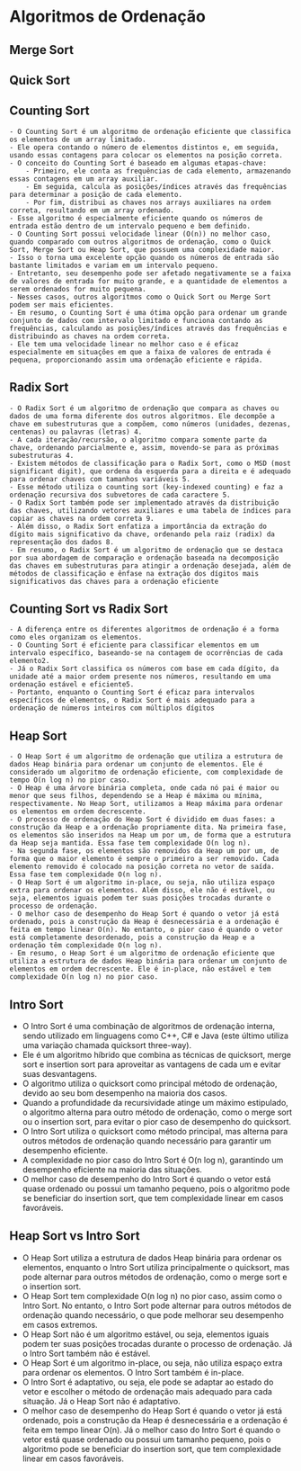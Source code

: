 
# Algoritmos de Ordenação

## Merge Sort


## Quick Sort


## Counting Sort
    - O Counting Sort é um algoritmo de ordenação eficiente que classifica os elementos de um array limitado.
    - Ele opera contando o número de elementos distintos e, em seguida, usando essas contagens para colocar os elementos na posição correta.
    - O conceito do Counting Sort é baseado em algumas etapas-chave:
        - Primeiro, ele conta as frequências de cada elemento, armazenando essas contagens em um array auxiliar.
        - Em seguida, calcula as posições/índices através das frequências para determinar a posição de cada elemento.
        - Por fim, distribui as chaves nos arrays auxiliares na ordem correta, resultando em um array ordenado.
    - Esse algoritmo é especialmente eficiente quando os números de entrada estão dentro de um intervalo pequeno e bem definido.
    - O Counting Sort possui velocidade linear (O(n)) no melhor caso, quando comparado com outros algoritmos de ordenação, como o Quick Sort, Merge Sort ou Heap Sort, que possuem uma complexidade maior.
    - Isso o torna uma excelente opção quando os números de entrada são bastante limitados e variam em um intervalo pequeno.
    - Entretanto, seu desempenho pode ser afetado negativamente se a faixa de valores de entrada for muito grande, e a quantidade de elementos a serem ordenados for muito pequena.
    - Nesses casos, outros algoritmos como o Quick Sort ou Merge Sort podem ser mais eficientes.
    - Em resumo, o Counting Sort é uma ótima opção para ordenar um grande conjunto de dados com intervalo limitado e funciona contando as frequências, calculando as posições/índices através das frequências e distribuindo as chaves na ordem correta.
    - Ele tem uma velocidade linear no melhor caso e é eficaz especialmente em situações em que a faixa de valores de entrada é pequena, proporcionando assim uma ordenação eficiente e rápida.

## Radix Sort
    - O Radix Sort é um algoritmo de ordenação que compara as chaves ou dados de uma forma diferente dos outros algoritmos. Ele decompõe a chave em subestruturas que a compõem, como números (unidades, dezenas, centenas) ou palavras (letras) 4.
    - A cada iteração/recursão, o algoritmo compara somente parte da chave, ordenando parcialmente e, assim, movendo-se para as próximas subestruturas 4.
    - Existem métodos de classificação para o Radix Sort, como o MSD (most significant digit), que ordena da esquerda para a direita e é adequado para ordenar chaves com tamanhos variáveis 5.
    - Esse método utiliza o counting sort (key-indexed counting) e faz a ordenação recursiva dos subvetores de cada caractere 5.
    - O Radix Sort também pode ser implementado através da distribuição das chaves, utilizando vetores auxiliares e uma tabela de índices para copiar as chaves na ordem correta 9.
    - Além disso, o Radix Sort enfatiza a importância da extração do dígito mais significativo da chave, ordenando pela raiz (radix) da representação dos dados 8.
    - Em resumo, o Radix Sort é um algoritmo de ordenação que se destaca por sua abordagem de comparação e ordenação baseada na decomposição das chaves em subestruturas para atingir a ordenação desejada, além de métodos de classificação e ênfase na extração dos dígitos mais significativos das chaves para a ordenação eficiente 

## Counting Sort vs Radix Sort
    - A diferença entre os diferentes algoritmos de ordenação é a forma como eles organizam os elementos.
    - O Counting Sort é eficiente para classificar elementos em um intervalo específico, baseando-se na contagem de ocorrências de cada elemento2.
    - Já o Radix Sort classifica os números com base em cada dígito, da unidade até a maior ordem presente nos números, resultando em uma ordenação estável e eficiente5.
    - Portanto, enquanto o Counting Sort é eficaz para intervalos específicos de elementos, o Radix Sort é mais adequado para a ordenação de números inteiros com múltiplos dígitos

## Heap Sort
    - O Heap Sort é um algoritmo de ordenação que utiliza a estrutura de dados Heap binária para ordenar um conjunto de elementos. Ele é considerado um algoritmo de ordenação eficiente, com complexidade de tempo O(n log n) no pior caso.
    - O Heap é uma árvore binária completa, onde cada nó pai é maior ou menor que seus filhos, dependendo se a Heap é máxima ou mínima, respectivamente. No Heap Sort, utilizamos a Heap máxima para ordenar os elementos em ordem decrescente.
    - O processo de ordenação do Heap Sort é dividido em duas fases: a construção da Heap e a ordenação propriamente dita. Na primeira fase, os elementos são inseridos na Heap um por um, de forma que a estrutura da Heap seja mantida. Essa fase tem complexidade O(n log n).
    - Na segunda fase, os elementos são removidos da Heap um por um, de forma que o maior elemento é sempre o primeiro a ser removido. Cada elemento removido é colocado na posição correta no vetor de saída. Essa fase tem complexidade O(n log n).
    - O Heap Sort é um algoritmo in-place, ou seja, não utiliza espaço extra para ordenar os elementos. Além disso, ele não é estável, ou seja, elementos iguais podem ter suas posições trocadas durante o processo de ordenação.
    - O melhor caso de desempenho do Heap Sort é quando o vetor já está ordenado, pois a construção da Heap é desnecessária e a ordenação é feita em tempo linear O(n). No entanto, o pior caso é quando o vetor está completamente desordenado, pois a construção da Heap e a ordenação têm complexidade O(n log n).
    - Em resumo, o Heap Sort é um algoritmo de ordenação eficiente que utiliza a estrutura de dados Heap binária para ordenar um conjunto de elementos em ordem decrescente. Ele é in-place, não estável e tem complexidade O(n log n) no pior caso.

## Intro Sort
   - O Intro Sort é uma combinação de algoritmos de ordenação interna, sendo utilizado em linguagens como C++, C# e Java (este último utiliza uma variação chamada quicksort three-way).
   - Ele é um algoritmo híbrido que combina as técnicas de quicksort, merge sort e insertion sort para aproveitar as vantagens de cada um e evitar suas desvantagens.
   - O algoritmo utiliza o quicksort como principal método de ordenação, devido ao seu bom desempenho na maioria dos casos.
   - Quando a profundidade da recursividade atinge um máximo estipulado, o algoritmo alterna para outro método de ordenação, como o merge sort ou o insertion sort, para evitar o pior caso de desempenho do quicksort.
   - O Intro Sort utiliza o quicksort como método principal, mas alterna para outros métodos de ordenação quando necessário para garantir um desempenho eficiente.
   - A complexidade no pior caso do Intro Sort é O(n log n), garantindo um desempenho eficiente na maioria das situações.
   - O melhor caso de desempenho do Intro Sort é quando o vetor está quase ordenado ou possui um tamanho pequeno, pois o algoritmo pode se beneficiar do insertion sort, que tem complexidade linear em casos favoráveis.

## Heap Sort vs Intro Sort
   - O Heap Sort utiliza a estrutura de dados Heap binária para ordenar os elementos, enquanto o Intro Sort utiliza principalmente o quicksort, mas pode alternar para outros métodos de ordenação, como o merge sort e o insertion sort.
   - O Heap Sort tem complexidade O(n log n) no pior caso, assim como o Intro Sort. No entanto, o Intro Sort pode alternar para outros métodos de ordenação quando necessário, o que pode melhorar seu desempenho em casos extremos.
   - O Heap Sort não é um algoritmo estável, ou seja, elementos iguais podem ter suas posições trocadas durante o processo de ordenação. Já o Intro Sort também não é estável.
   - O Heap Sort é um algoritmo in-place, ou seja, não utiliza espaço extra para ordenar os elementos. O Intro Sort também é in-place.
   - O Intro Sort é adaptativo, ou seja, ele pode se adaptar ao estado do vetor e escolher o método de ordenação mais adequado para cada situação. Já o Heap Sort não é adaptativo.
   - O melhor caso de desempenho do Heap Sort é quando o vetor já está ordenado, pois a construção da Heap é desnecessária e a ordenação é feita em tempo linear O(n). Já o melhor caso do Intro Sort é quando o vetor está quase ordenado ou possui um tamanho pequeno, pois o algoritmo pode se beneficiar do insertion sort, que tem complexidade linear em casos favoráveis.